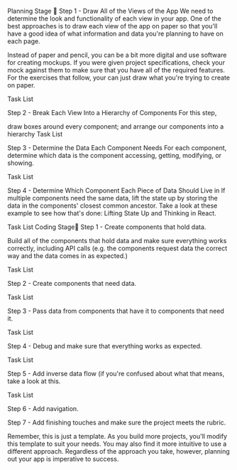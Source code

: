 Planning Stage 📐
Step 1 - Draw All of the Views of the App
We need to determine the look and functionality of each view in your app. One of the best approaches is to draw each view of the app on paper so that you'll have a good idea of what information and data you're planning to have on each page.

Instead of paper and pencil, you can be a bit more digital and use software for creating mockups. If you were given project specifications, check your mock against them to make sure that you have all of the required features. For the exercises that follow, your can just draw what you're trying to create on paper.

Task List

Step 2 - Break Each View Into a Hierarchy of Components
For this step,

draw boxes around every component; and
arrange our components into a hierarchy
Task List

Step 3 - Determine the Data Each Component Needs
For each component, determine which data is the component accessing, getting, modifying, or showing.

Task List

Step 4 - Determine Which Component Each Piece of Data Should Live in
If multiple components need the same data, lift the state up by storing the data in the components' closest common ancestor. Take a look at these example to see how that's done: Lifting State Up and Thinking in React.

Task List
Coding Stage🔨
Step 1 - Create components that hold data.

Build all of the components that hold data and make sure everything works correctly, including API calls (e.g. the components request data the correct way and the data comes in as expected.)

Task List

Step 2 - Create components that need data.

Task List

Step 3 - Pass data from components that have it to components that need it.

Task List

Step 4 - Debug and make sure that everything works as expected.

Task List

Step 5 - Add inverse data flow (if you're confused about what that means, take a look at this.

Task List

Step 6 - Add navigation.

Step 7 - Add finishing touches and make sure the project meets the rubric.

Remember, this is just a template. As you build more projects, you'll modify this template to suit your needs. You may also find it more intuitive to use a different approach. Regardless of the approach you take, however, planning out your app is imperative to success.

